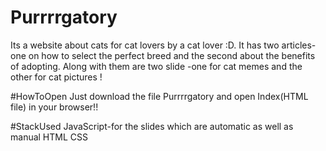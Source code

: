 # Purrrrgatory
Its a website about cats for cat lovers by a cat lover :D. It has two articles- one on how to select the perfect breed and the second about the benefits of adopting. Along with them are two slide -one for cat memes and the other for cat pictures !

#HowToOpen
Just download the file Purrrrgatory and open Index(HTML file) in your browser!!

#StackUsed
JavaScript-for the slides which are automatic as well as manual
HTML
CSS
